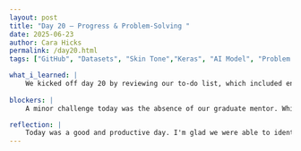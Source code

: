 ```yaml
---
layout: post
title: "Day 20 – Progress & Problem-Solving "
date: 2025-06-23
author: Cara Hicks
permalink: /day20.html
tags: ["GitHub", "Datasets", "Skin Tone","Keras", "AI Model", "Problem Solving"]

what_i_learned: |
    We kicked off day 20 by reviewing our to-do list, which included end-to-end model training, preparing for our mid-summer presentation, completing literature reviews, and attending a lecture by our faculty mentor on skin cancer. We prioritized finishing the presentation first to get it out of the way. All that remains now is the live demo and some practice. Next, we shifted focus to literature reviews before diving back into our model training. We revisited the code we had issues with last Friday, located the problem, and started researching solutions. As always, we ended the day by writing our daily blog post.
   
blockers: |
    A minor challenge today was the absence of our graduate mentor. While she was available to answer our questions via text, it's much easier and more efficient to get clarification and support in person.

reflection: |
    Today was a good and productive day. I'm glad we were able to identify the issue in our code. Now the focus shifts to researching how to implement the solution effectively, understanding where it fits, and making sure I fully grasp the process. As the upcoming presentation approaches, I’m feeling a bit nervous. While I believe we’re well prepared and will do well, I still worry about stumbling over my words, which is something I tend to do during presentations.
---
```

